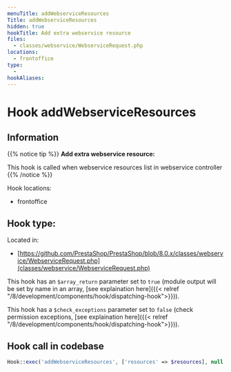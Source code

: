```yaml
---
menuTitle: addWebserviceResources
Title: addWebserviceResources
hidden: true
hookTitle: Add extra webservice resource
files:
  - classes/webservice/WebserviceRequest.php
locations:
  - frontoffice
type:
  - 
hookAliases:
---
```


# Hook addWebserviceResources

## Information

{{% notice tip %}}
**Add extra webservice resource:** 

This hook is called when webservice resources list in webservice controller
{{% /notice %}}

Hook locations: 
  - frontoffice

Hook type: 
  - 

Located in: 
  - [https://github.com/PrestaShop/PrestaShop/blob/8.0.x/classes/webservice/WebserviceRequest.php](classes/webservice/WebserviceRequest.php)

This hook has an `$array_return` parameter set to `true` (module output will be set by name in an array, [see explaination here]({{< relref "/8/development/components/hook/dispatching-hook">}})).

This hook has a `$check_exceptions` parameter set to `false` (check permission exceptions, [see explaination here]({{< relref "/8/development/components/hook/dispatching-hook">}})).

## Hook call in codebase

```php
Hook::exec('addWebserviceResources', ['resources' => $resources], null, true, false)
```